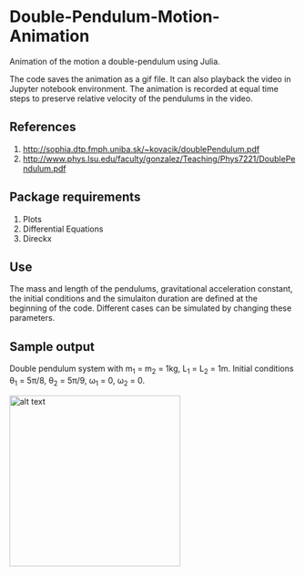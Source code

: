 # Double-Pendulum-Motion-Animation
Animation of the motion a double-pendulum using Julia.

The code saves the animation as a gif file. It can also playback the video in Jupyter notebook environment. The animation is recorded at equal time steps to preserve relative velocity of the pendulums in the video.

## References
1. http://sophia.dtp.fmph.uniba.sk/~kovacik/doublePendulum.pdf
2. http://www.phys.lsu.edu/faculty/gonzalez/Teaching/Phys7221/DoublePendulum.pdf


## Package requirements
 1. Plots
 2. Differential Equations
 3. Direckx

## Use
The mass and length of the pendulums, gravitational acceleration constant, the initial conditions and the simulaiton duration are defined at the beginning of the code. Different cases can be simulated by changing these parameters. 




## Sample output
Double pendulum system with m<sub>1</sub> = m<sub>2</sub> = 1kg, L<sub>1</sub> = L<sub>2</sub> = 1m. Initial conditions θ<sub>1</sub> = 5π/8, θ<sub>2</sub> = 5π/9, ω<sub>1</sub> = 0, ω<sub>2</sub> = 0.


<img src="https://github.com/zaman13/Double-Pendulum-Motion-Animation/blob/master/sample_output.gif" alt="alt text" width="300">
